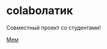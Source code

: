 # colabолатик
Совместный проект со студентами!

[Мем](https://avatars.dzeninfra.ru/get-zen_doc/2480061/pub_621d49547e5c344b132c01ea_621d49f5fc011919dbf4443a/scale_2400)
